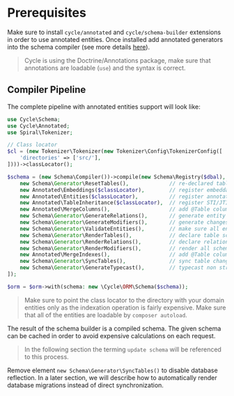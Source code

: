 # Prerequisites

Make sure to install `cycle/annotated` and `cycle/schema-builder` extensions in order to use annotated entities. Once
installed add annotated generators into the schema compiler (see more details [here](/docs/en/intro/install.md)).

> Cycle is using the Doctrine/Annotations package, make sure that annotations are loadable (`use`) and the syntax 
> is correct.

## Compiler Pipeline

The complete pipeline with annotated entities support will look like:

```php
use Cycle\Schema;
use Cycle\Annotated;
use Spiral\Tokenizer;

// Class locator
$cl = (new Tokenizer\Tokenizer(new Tokenizer\Config\TokenizerConfig([
    'directories' => ['src/'],
])))->classLocator();

$schema = (new Schema\Compiler())->compile(new Schema\Registry($dbal), [
    new Schema\Generator\ResetTables(),             // re-declared table schemas (remove columns)
    new Annotated\Embeddings($classLocator),        // register embeddable entities
    new Annotated\Entities($classLocator),          // register annotated entities
    new Annotated\TableInheritance($classLocator),  // register STI/JTI
    new Annotated\MergeColumns(),                   // add @Table column declarations
    new Schema\Generator\GenerateRelations(),       // generate entity relations
    new Schema\Generator\GenerateModifiers(),       // generate changes from schema modifiers
    new Schema\Generator\ValidateEntities(),        // make sure all entity schemas are correct
    new Schema\Generator\RenderTables(),            // declare table schemas
    new Schema\Generator\RenderRelations(),         // declare relation keys and indexes
    new Schema\Generator\RenderModifiers(),         // render all schema modifiers
    new Annotated\MergeIndexes(),                   // add @Table column declarations
    new Schema\Generator\SyncTables(),              // sync table changes to database
    new Schema\Generator\GenerateTypecast(),        // typecast non string columns
]);

$orm = $orm->with(schema: new \Cycle\ORM\Schema($schema));
```

> Make sure to point the class locator to the directory with your domain entities only as the indexation operation 
> is fairly expensive. Make sure that all of the entities are loadable by `composer autoload`.

The result of the schema builder is a compiled schema. The given schema can be cached in order to avoid expensive
calculations on each request.

> In the following section the terming `update schema` will be referenced to this process.

Remove element `new Schema\Generator\SyncTables()` to disable database reflection. In a later section, we will describe
how to automatically render database migrations instead of direct synchronization.
